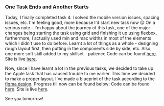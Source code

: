 ### One Task Ends and Another Starts

Today, I finally completed task 4. I solved the mobile version issues, spacing issues, etc. I'm feeling good, more because I'd start new task now 😛 
On a serious note - I'm happy about the journey of this task, one of the major changes being starting the task using grid and finishing it up using flexbox, furthermore, I actually used min and max widths in most of the elements which I didn't use to do before. Learnt a lot of things as a whole - designing rough layout first, then putting in the components side by side, etc. Also, one more soft skill added to my skillset - patience
Code can be found [here](https://github.com/jazzcodes/suite-landing-page-T4-FEM).
Site is live [here](https://master--lively-sfogliatella-2eeb29.netlify.app/).


Now, since I have learnt a lot in the previous tasks, we decided to take up the Apple task that has caused trouble to me earlier. This time we decided to make a proper layout. I've made a blueprint of the task according to the [figma design](https://www.figma.com/file/lVV0fvZhp0x5fS5ZQk8M9Q/Apple-Watch-Store-Landing-Page-Design-(Community)?node-id=0%3A1&t=bKCloTEIrD5i2x1f-0). Progress till now can be found below:
Code can be found [here](https://github.com/jazzcodes/Apple).
Site is live [here](https://fluffy-taffy-a8575f.netlify.app/#).

See yaa tomorrow! 
